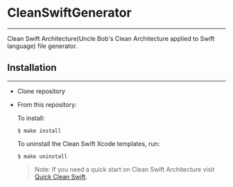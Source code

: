 # CleanSwiftGenerator
---
Clean Swift Architecture(Uncle Bob's Clean Architecture applied to Swift language) file generator.

## Installation
---

-  Clone repository
-  From this repository:
    
    To install:
    ```
    $ make install
    ```

    To uninstall the Clean Swift Xcode templates, run:
    ```
    $ make uninstall
    ```
    
    > Note: If you need a quick start on Clean Swift Architecture visit [Quick Clean Swift](https://betterprogramming.pub/quick-clean-swift-4955d8ac6788).
    

